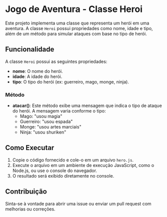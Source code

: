 # Jogo de Aventura - Classe Heroi

Este projeto implementa uma classe que representa um herói em uma aventura. A classe `Heroi` possui propriedades como nome, idade e tipo, além de um método para simular ataques com base no tipo de herói.

## Funcionalidade

A classe `Heroi` possui as seguintes propriedades:

- **nome**: O nome do herói.
- **idade**: A idade do herói.
- **tipo**: O tipo do herói (ex: guerreiro, mago, monge, ninja).

### Método

- **atacar()**: Este método exibe uma mensagem que indica o tipo de ataque do herói. A mensagem varia conforme o tipo:
  - Mago: "usou magia"
  - Guerreiro: "usou espada"
  - Monge: "usou artes marciais"
  - Ninja: "usou shuriken"

## Como Executar

1. Copie o código fornecido e cole-o em um arquivo `hero.js`.
2. Execute o arquivo em um ambiente de execução JavaScript, como o Node.js, ou use o console do navegador.
3. O resultado será exibido diretamente no console.

## Contribuição

Sinta-se à vontade para abrir uma issue ou enviar um pull request com melhorias ou correções.
